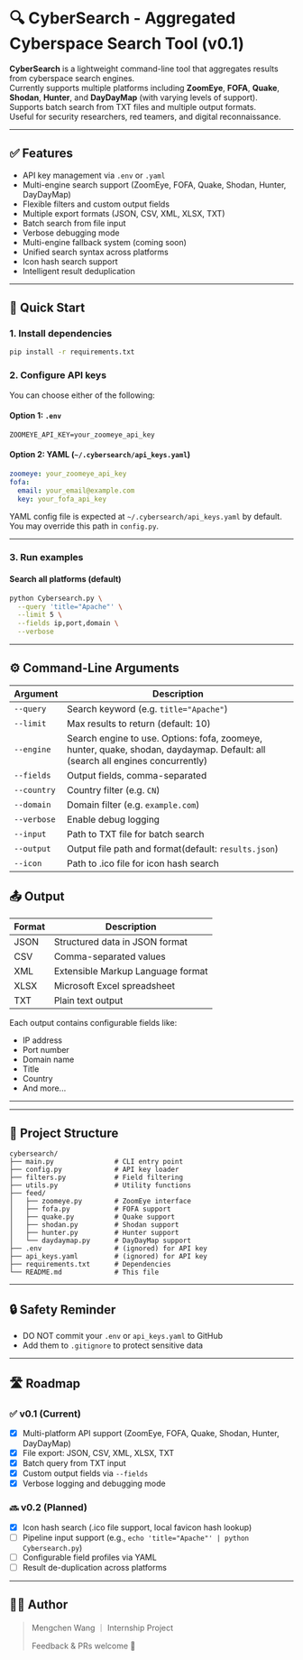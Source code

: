 # 🔍 CyberSearch - Aggregated Cyberspace Search Tool (v0.1)

**CyberSearch** is a lightweight command-line tool that aggregates results from cyberspace search engines.  
Currently supports multiple platforms including **ZoomEye**, **FOFA**, **Quake**, **Shodan**, **Hunter**, and **DayDayMap** (with varying levels of support).  
Supports batch search from TXT files and multiple output formats.  
Useful for security researchers, red teamers, and digital reconnaissance.

---

## ✅ Features

- API key management via `.env` or `.yaml`
- Multi-engine search support (ZoomEye, FOFA, Quake, Shodan, Hunter, DayDayMap)
- Flexible filters and custom output fields
- Multiple export formats (JSON, CSV, XML, XLSX, TXT)
- Batch search from file input
- Verbose debugging mode
- Multi-engine fallback system (coming soon)
- Unified search syntax across platforms
- Icon hash search support
- Intelligent result deduplication
---

## 🚀 Quick Start

### 1. Install dependencies

```bash
pip install -r requirements.txt
```

### 2. Configure API keys

You can choose either of the following:

#### Option 1: `.env`

```
ZOOMEYE_API_KEY=your_zoomeye_api_key
```

#### Option 2: YAML (`~/.cybersearch/api_keys.yaml`)

```yaml
zoomeye: your_zoomeye_api_key
fofa:
  email: your_email@example.com
  key: your_fofa_api_key
```
YAML config file is expected at `~/.cybersearch/api_keys.yaml` by default. You may override this path in `config.py`.

---

### 3. Run examples

#### Search all platforms (default)
```bash
python Cybersearch.py \
  --query 'title="Apache"' \
  --limit 5 \
  --fields ip,port,domain \
  --verbose
```

---

## ⚙️ Command-Line Arguments

| Argument     | Description                                |
|--------------|--------------------------------------------|
| `--query`    | Search keyword (e.g. `title="Apache"`)     |
| `--limit`    | Max results to return (default: 10)        |
| `--engine`   | Search engine to use. Options: fofa, zoomeye, hunter, quake, shodan, daydaymap. Default: all (search all engines concurrently) |
| `--fields`   | Output fields, comma-separated             |
| `--country`  | Country filter (e.g. `CN`)                 |
| `--domain`   | Domain filter (e.g. `example.com`)         |
| `--verbose`  | Enable debug logging                       |
| `--input`    | Path to TXT file for batch search          |
| `--output`   | Output file path and format(default: `results.json`) |
| `--icon`     | Path to .ico file for icon hash search |


## 📤 Output 

| Format | Description |
|--------|-------------|
| JSON | Structured data in JSON format |
| CSV | Comma-separated values |
| XML | Extensible Markup Language format |
| XLSX | Microsoft Excel spreadsheet |
| TXT | Plain text output |

Each output contains configurable fields like:
- IP address
- Port number 
- Domain name
- Title
- Country
- And more...

---

---

## 📁 Project Structure

```
cybersearch/
├── main.py               # CLI entry point
├── config.py             # API key loader
├── filters.py            # Field filtering
├── utils.py              # Utility functions
├── feed/
│   ├── zoomeye.py        # ZoomEye interface
│   ├── fofa.py           # FOFA support
│   ├── quake.py          # Quake support
│   ├── shodan.py         # Shodan support
│   ├── hunter.py         # Hunter support
│   └── daydaymap.py      # DayDayMap support 
├── .env                  # (ignored) for API key
├── api_keys.yaml         # (ignored) for API key
├── requirements.txt      # Dependencies
└── README.md             # This file
```

---

## 🔒 Safety Reminder

- DO NOT commit your `.env` or `api_keys.yaml` to GitHub
- Add them to `.gitignore` to protect sensitive data

---

## 🛣️ Roadmap

### ✅ v0.1 (Current)
- [x] Multi-platform API support (ZoomEye, FOFA, Quake, Shodan, Hunter, DayDayMap)
- [x] File export: JSON, CSV, XML, XLSX, TXT
- [x] Batch query from TXT input
- [x] Custom output fields via `--fields`
- [x] Verbose logging and debugging mode

### 🔜 v0.2 (Planned)
- [x] Icon hash search (.ico file support, local favicon hash lookup)
- [ ] Pipeline input support (e.g., `echo 'title="Apache"' | python Cybersearch.py`)
- [ ] Configurable field profiles via YAML
- [ ] Result de-duplication across platforms

---

## 👨‍💻 Author

> Mengchen Wang ｜ Internship Project  
>  
> Feedback & PRs welcome 🙌
